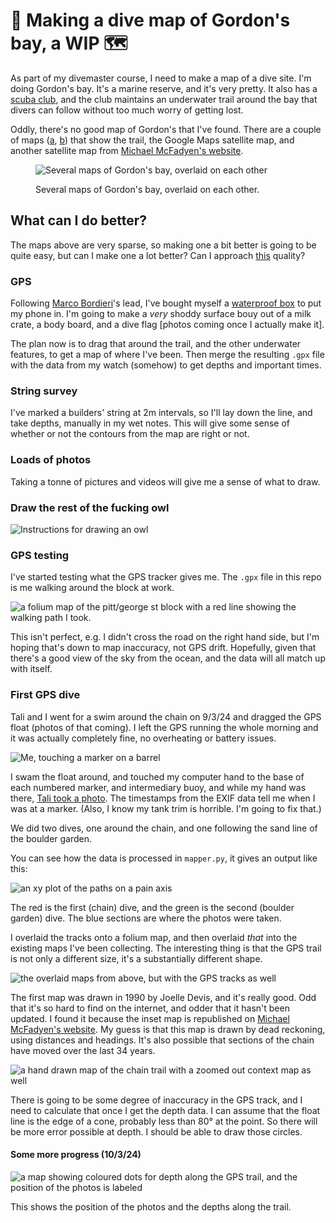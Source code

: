 # 📌 Making a dive map of Gordon's bay, a WIP 🗺

As part of my divemaster course, I need to make a map of a dive site. I'm doing Gordon's bay. It's a marine reserve, and it's very pretty. It also has a [scuba club](https://www.gordonsbayscubadiving.com/), and the club maintains an underwater trail around the bay that divers can follow without too much worry of getting lost.

Oddly, there's no good map of Gordon's that I've found. There are a couple of maps ([a](https://www.gordonsbayscubadiving.com/trail.html), [b](https://www.viz.net.au/maps-of-shore-dive-sites/gordons-bay)) that show the trail, the Google Maps satellite map, and another satellite map from [Michael McFadyen's website](https://www.michaelmcfadyenscuba.info/viewpage.php?page_id=282).

<figure>

![Several maps of Gordon's bay, overlaid on each other](docs/gordons_early_stage.PNG)

<figcaption>Several maps of Gordon's bay, overlaid on each other.</figcaption>

</figure>

## What can I do better?

The maps above are very sparse, so making one a bit better is going to be quite easy, but can I make one a lot better? Can I approach [this](https://www.viz.net.au/maps-of-shore-dive-sites/bare-island) quality?

### GPS

Following [Marco Bordieri](https://www.viz.net.au/do-it-yourself/a-surfaceable-gps)'s lead, I've bought myself a [waterproof box](https://www.anacondastores.com/fishing/fishing-storage/tackle-boxes/plano-guide-series-1450-waterproof-case/90038539) to put my phone in. I'm going to make a _very_ shoddy surface bouy out of a milk crate, a body board, and a dive flag [photos coming once I actually make it].

The plan now is to drag that around the trail, and the other underwater features, to get a map of where I've been. Then merge the resulting `.gpx` file with the data from my watch (somehow) to get depths and important times.

### String survey

I've marked a builders' string at 2m intervals, so I'll lay down the line, and take depths, manually in my wet notes. This will give some sense of whether or not the contours from the map are right or not.

### Loads of photos

Taking a tonne of pictures and videos will give me a sense of what to draw.

### Draw the rest of the fucking owl

![Instructions for drawing an owl](docs/owl.PNG)

### GPS testing

I've started testing what the GPS tracker gives me. The `.gpx` file in this repo is me walking around the block at work.

![a folium map of the pitt/george st block with a red line showing the walking path I took.](docs/bvn_block_map.PNG)

This isn't perfect, e.g. I didn't cross the road on the right hand side, but I'm hoping that's down to map inaccuracy, not GPS drift. Hopefully, given that there's a good view of the sky from the ocean, and the data will all match up with itself.

### First GPS dive

Tali and I went for a swim around the chain on 9/3/24 and dragged the GPS float (photos of that coming). I left the GPS running the whole morning and it was actually completely fine, no overheating or battery issues.

![Me, touching a marker on a barrel](docs/GOPR0211.JPG)

I swam the float around, and touched my computer hand to the base of each numbered marker, and intermediary buoy, and while my hand was there, [Tali took a photo](https://gopro.com/v/WlwGaV9nvZ5RO). The timestamps from the EXIF data tell me when I was at a marker. (Also, I know my tank trim is horrible. I'm going to fix that.)

We did two dives, one around the chain, and one following the sand line of the boulder garden.

You can see how the data is processed in `mapper.py`, it gives an output like this:

![an xy plot of the paths on a pain axis](docs/plain_graph.png)

The red is the first (chain) dive, and the green is the second (boulder garden) dive. The blue sections are where the photos were taken.

I overlaid the tracks onto a folium map, and then overlaid _that_ into the existing maps I've been collecting. The interesting thing is that the GPS trail is not only a different size, it's a substantially different shape.

![the overlaid maps from above, but with the GPS tracks as well](docs/gordons_with_gps_tracks.PNG)

The first map was drawn in 1990 by Joelle Devis, and it's really good. Odd that it's so hard to find on the internet, and odder that it hasn't been updated. I found it because the inset map is republished on [Michael McFadyen's website](https://www.michaelmcfadyenscuba.info/viewpage.php?page_id=282). My guess is that this map is drawn by dead reckoning, using distances and headings. It's also possible that sections of the chain have moved over the last 34 years.

![a hand drawn map of the chain trail with a zoomed out context map as well](docs/gordons_map_1990.png)

There is going to be some degree of inaccuracy in the GPS track, and I need to calculate that once I get the depth data. I can assume that the float line is the edge of a cone, probably less than 80° at the point. So there will be more error possible at depth. I should be able to draw those circles.

#### Some more progress (10/3/24)

![a map showing coloured dots for depth along the GPS trail, and the position of the photos is labeled](docs/map_of_depth_and_photos.png)

This shows the position of the photos and the depths along the trail.
